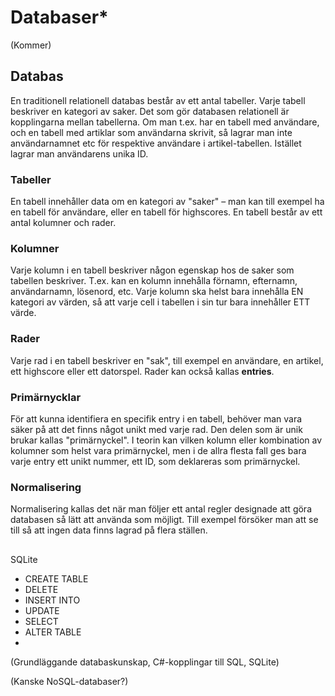 # Databaser\*

(Kommer)

## Databas

En traditionell relationell databas består av ett antal tabeller. Varje tabell beskriver en kategori av saker. Det som gör databasen relationell är kopplingarna mellan tabellerna. Om man t.ex. har en tabell med användare, och en tabell med artiklar som användarna skrivit, så lagrar man inte användarnamnet etc för respektive användare i artikel-tabellen. Istället lagrar man användarens unika ID.

### Tabeller

En tabell innehåller data om en kategori av "saker" – man kan till exempel ha en tabell för användare, eller en tabell för highscores. En tabell består av ett antal kolumner och rader.

### Kolumner

Varje kolumn i en tabell beskriver någon egenskap hos de saker som tabellen beskriver. T.ex. kan en kolumn innehålla förnamn, efternamn, användarnamn, lösenord, etc. Varje kolumn ska helst bara innehålla EN kategori av värden, så att varje cell i tabellen i sin tur bara innehåller ETT värde.

### Rader

Varje rad i en tabell beskriver en "sak", till exempel en användare, en artikel, ett highscore eller ett datorspel. Rader kan också kallas **entries**.

### Primärnycklar

För att kunna identifiera en specifik entry i en tabell, behöver man vara säker på att det finns något unikt med varje rad. Den delen som är unik brukar kallas "primärnyckel". I teorin kan vilken kolumn eller kombination av kolumner som helst vara primärnyckel, men i de allra flesta fall ges bara varje entry ett unikt nummer, ett ID, som deklareras som primärnyckel.

### Normalisering

Normalisering kallas det när man följer ett antal regler designade att göra databasen så lätt att använda som möjligt. Till exempel försöker man att se till så att ingen data finns lagrad på flera ställen.

##



SQLite

* CREATE TABLE
* DELETE
* INSERT INTO
* UPDATE
* SELECT
* ALTER TABLE
*

(Grundläggande databaskunskap, C#-kopplingar till SQL, SQLite)

(Kanske NoSQL-databaser?)
